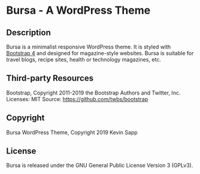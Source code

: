 # Bursa - A WordPress Theme

## Description

Bursa is a minimalist responsive WordPress theme. It is styled with [Bootstrap 4](https://getbootstrap.com/docs/4.3/getting-started/introduction/) and designed for magazine-style websites. Bursa is suitable for travel blogs, recipe sites, health or technology magazines, etc.

## Third-party Resources

Bootstrap, Copyright 2011-2019 the Bootstrap Authors and Twitter, Inc.
Licenses: MIT
Source: https://github.com/twbs/bootstrap

## Copyright

Bursa WordPress Theme, Copyright 2019 Kevin Sapp

## License

Bursa is released under the GNU General Public License Version 3 (GPLv3).
